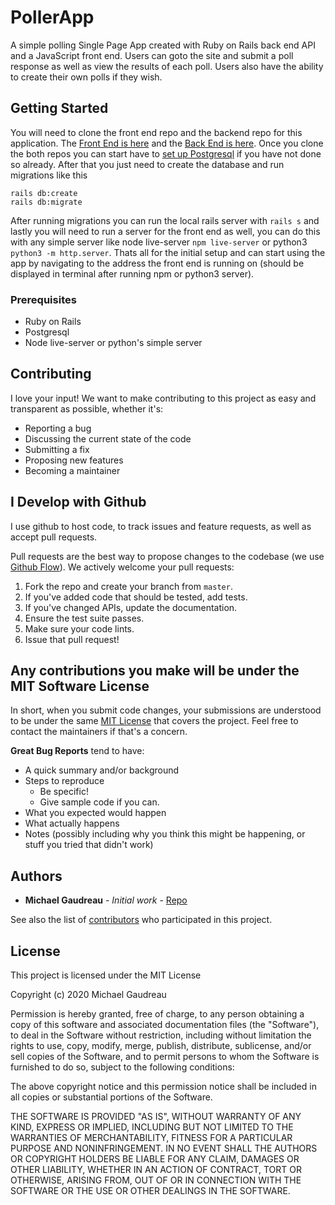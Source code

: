 # PollerApp
A simple polling Single Page App created with Ruby on Rails back end API and a JavaScript front end.  Users can goto the site and submit a poll response as well as view the results of each poll.  Users also have the ability to create their own polls if they wish.

## Getting Started

You will need to clone the front end repo and the backend repo for this application.  The [Front End is here](https://github.com/mikeg1440/PollAppFrontend) and the [Back End is here](https://github.com/mikeg1440/PollAppBackend).  Once you clone the both repos you can start have to [set up Postgresql](https://www.digitalocean.com/community/tutorials/how-to-install-and-use-postgresql-on-ubuntu-18-04) if you have not done so already.  After that you just need to create the database and run migrations like this 
```
rails db:create 
rails db:migrate 
```
After running migrations you can run the local rails server with `rails s` and lastly you will need to run a server for the front end as well, you can do this with any simple server like node live-server `npm live-server` or python3 `python3 -m http.server`.  Thats all for the initial setup and can start using the app by navigating to the address the front end is running on (should be displayed in terminal after running npm or python3 server).

### Prerequisites
  - Ruby on Rails 
  - Postgresql 
  - Node live-server or python's simple server 
  
## Contributing

I love your input! We want to make contributing to this project as easy and transparent as possible, whether it's:

- Reporting a bug
- Discussing the current state of the code
- Submitting a fix
- Proposing new features
- Becoming a maintainer

## I Develop with Github
I use github to host code, to track issues and feature requests, as well as accept pull requests.

Pull requests are the best way to propose changes to the codebase (we use [Github Flow](https://guides.github.com/introduction/flow/index.html)). We actively welcome your pull requests:

1. Fork the repo and create your branch from `master`.
2. If you've added code that should be tested, add tests.
3. If you've changed APIs, update the documentation.
4. Ensure the test suite passes.
5. Make sure your code lints.
6. Issue that pull request!

## Any contributions you make will be under the MIT Software License
In short, when you submit code changes, your submissions are understood to be under the same [MIT License](http://choosealicense.com/licenses/mit/) that covers the project. Feel free to contact the maintainers if that's a concern.

**Great Bug Reports** tend to have:

- A quick summary and/or background
- Steps to reproduce
  - Be specific!
  - Give sample code if you can.
- What you expected would happen
- What actually happens
- Notes (possibly including why you think this might be happening, or stuff you tried that didn't work)

## Authors

* **Michael Gaudreau** - *Initial work* - [Repo](https://github.com/)

See also the list of [contributors](https://github.com/your/project/contributors) who participated in this project.

## License

This project is licensed under the MIT License


Copyright (c) 2020 Michael Gaudreau

Permission is hereby granted, free of charge, to any person obtaining a copy
of this software and associated documentation files (the "Software"), to deal
in the Software without restriction, including without limitation the rights
to use, copy, modify, merge, publish, distribute, sublicense, and/or sell
copies of the Software, and to permit persons to whom the Software is
furnished to do so, subject to the following conditions:

The above copyright notice and this permission notice shall be included in all
copies or substantial portions of the Software.

THE SOFTWARE IS PROVIDED "AS IS", WITHOUT WARRANTY OF ANY KIND, EXPRESS OR
IMPLIED, INCLUDING BUT NOT LIMITED TO THE WARRANTIES OF MERCHANTABILITY,
FITNESS FOR A PARTICULAR PURPOSE AND NONINFRINGEMENT. IN NO EVENT SHALL THE
AUTHORS OR COPYRIGHT HOLDERS BE LIABLE FOR ANY CLAIM, DAMAGES OR OTHER
LIABILITY, WHETHER IN AN ACTION OF CONTRACT, TORT OR OTHERWISE, ARISING FROM,
OUT OF OR IN CONNECTION WITH THE SOFTWARE OR THE USE OR OTHER DEALINGS IN THE
SOFTWARE.


